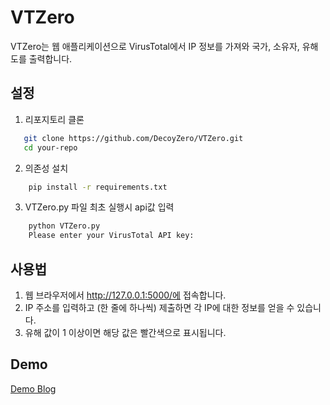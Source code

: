 # VTZero

VTZero는 웹 애플리케이션으로 VirusTotal에서 IP 정보를 가져와 국가, 소유자, 유해도를 출력합니다.

## 설정
1. 리포지토리 클론
```sh
   git clone https://github.com/DecoyZero/VTZero.git
   cd your-repo
```

2. 의존성 설치
```sh
    pip install -r requirements.txt
```

3. VTZero.py 파일 최초 실행시 api값 입력
```sh
    python VTZero.py
    Please enter your VirusTotal API key:
```

## 사용법
1. 웹 브라우저에서 http://127.0.0.1:5000/에 접속합니다.
2. IP 주소를 입력하고 (한 줄에 하나씩) 제출하면 각 IP에 대한 정보를 얻을 수 있습니다.
3. 유해 값이 1 이상이면 해당 값은 빨간색으로 표시됩니다.

## Demo
[Demo Blog](https://decoypot.com/vtzero-1dab79beace4)